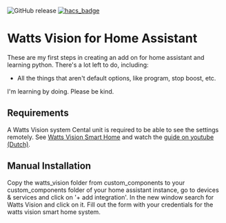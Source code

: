 ![GitHub release](https://img.shields.io/github/release/pwesters/watts_vision.svg) [![hacs_badge](https://img.shields.io/badge/HACS-Custom-41BDF5.svg)](https://github.com/hacs/integration)

# Watts Vision for Home Assistant

These are my first steps in creating an add on for home assistant and learning python. There's a lot left to do, including:
- All the things that aren't default options, like program, stop boost, etc.

I'm learning by doing. Please be kind.

## Requirements
A Watts Vision system Cental unit is required to be able to see the settings remotely. See [Watts Vision Smart Home](https://wattswater.eu/catalog/regulation-and-control/watts-vision-smart-home/) and watch the [guide on youtube (Dutch)](https://www.youtube.com/watch?v=BLNqxkH7Td8).

## Manual Installation

Copy the watts_vision folder from custom_components to your custom_components folder of your home assistant instance, go to devices & services and click on '+ add integration'. In the new window search for Watts Vision and click on it. Fill out the form with your credentials for the watts vision smart home system.
